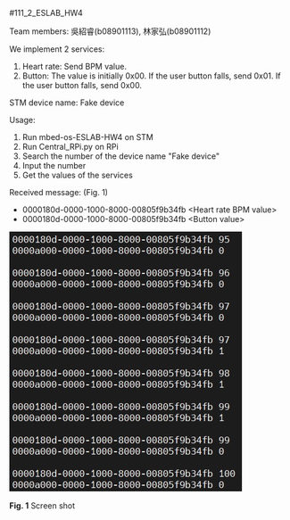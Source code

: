 #111_2_ESLAB_HW4

Team members: 吳紹睿(b08901113), 林家弘(b08901112)

We implement 2 services:
1. Heart rate: Send BPM value.
2. Button: The value is initially 0x00. If the user button falls, send 0x01. If the user button falls, send 0x00.

STM device name: Fake device

Usage:
1. Run mbed-os-ESLAB-HW4 on STM
2. Run Central_RPi.py on RPi
3. Search the number of the device name "Fake device"
4. Input the number
5. Get the values of the services

Received message: (Fig. 1)
* 0000180d-0000-1000-8000-00805f9b34fb \<Heart rate BPM value\>
* 0000180d-0000-1000-8000-00805f9b34fb \<Button value\>

  
![](img/screenshot.jpg)

**Fig. 1** Screen shot
